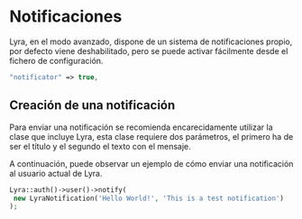 # Notificaciones

Lyra, en el modo avanzado, dispone de un sistema de notificaciones propio, por defecto viene deshabilitado, pero se puede activar fácilmente desde el fichero de configuración.

``` php
"notificator" => true,
```

## Creación de una notificación

Para enviar una notificación se recomienda encarecidamente utilizar la clase que incluye Lyra, esta clase requiere dos parámetros, el primero ha de ser el título y el segundo el texto con el mensaje.

A continuación, puede observar un ejemplo de cómo enviar una notificación al usuario actual de Lyra.

``` php
Lyra::auth()->user()->notify(
 new LyraNotification('Hello World!', 'This is a test notification')
);
```
